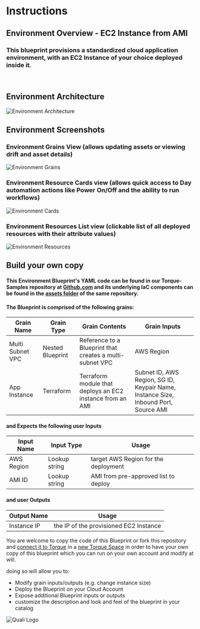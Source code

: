 # **Instructions**
## Environment Overview - EC2 Instance from AMI
### This blueprint provisions a standardized cloud application environment, with an EC2 Instance of your choice deployed inside it. 
<br/>

## Environment Architecture
![Environment Architecture](env_images/EC2_Instance_Arch.png)

## Environment Screenshots
### Environment Grains View (allows updating assets or viewing drift and asset details)
![Environment Grains](env_images/EC2_Instance_Grains.png)
<br/> 

### Environment Resource Cards view (allows quick access to Day automation actions like Power On/Off and the ability to run workflows)
![Environment Cards](env_images/EC2_Instance_Cards.png)
<br/> 

### Environment Resources List view (clickable list of all deployed resources with their attribute values)
![Environment Resources](env_images/EC2_Instance_Resources.png)
<br/> 

## Build your own copy 
#### This Environment Blueprint's YAML code can be found in our Torque-Samples repository at [Github.com](https://github.com/QualiTorque/Torque-Samples/blob/main/blueprints/EC2%20Instance%20from%20AMI.yaml) and its underlying IaC components can be found in the [assets folder](https://github.com/QualiTorque/Torque-Samples/blob/main/assets/) of the same repository.


#### The Blueprint is comprised of the following grains:
| Grain Name       | Grain Type       | Grain Contents| Grain Inputs | 
| -----            | ---------        | ----------    | ----------   | 
| Multi Subnet VPC | Nested Blueprint | Reference to a Blueprint that creates a multi-subnet VPC  | AWS Region   | 
| App Instance     | Terraform        | Terraform module that deploys an EC2 instance from an AMI | Subnet ID, AWS Region, SG ID, Keypair Name, Instance Size, Inbound Port, Source AMI   | 

#### and Expects the following user Inputs
| Input Name       | Input Type       | Usage        | 
| -----            | ---------        | ----------   | 
| AWS Region       | Lookup string    | target AWS Region for the deployment | 
| AMI ID           | Lookup string    | AMI from pre-approved list to deploy | 


#### and user Outputs
| Output Name      | Usage                                    | 
| -----            | ----------                               | 
| Instance IP      | the IP of the provisioned EC2 Instance   | 


You are welcome to copy the code of this Blueprint or fork this repository and [connect it to Torque](https://docs.qtorque.io/admin-guide/source-control/source-control-github) in a [new Torque Space](https://docs.qtorque.io/getting-started/Getting%20starting%20with%20terraform) in order to have your own copy of this blueprint which you can run on your own account and modify at will. 

doing so will allow you to: 
- Modify grain inputs/outputs (e.g. change instance size)
- Deploy the Blueprint on your Cloud Account 
- Expose additional Blueprint inputs or outputs 
- customize the description and look and feel of the blueprint in your catalog

![Quali Logo](https://docs.qtorque.io/assets/images/logo-dm-f11e9cc418b94216dedd0b6e73e4a33d.svg)
